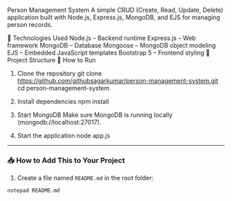 Person Management System
A simple CRUD (Create, Read, Update, Delete) application built with Node.js, Express.js, MongoDB, and EJS for managing person records.

🔧 Technologies Used
Node.js – Backend runtime
Express.js – Web framework
MongoDB – Database
Mongoose – MongoDB object modeling
EJS – Embedded JavaScript templates
Bootstrap 5 – Frontend styling
📂 Project Structure
🚀 How to Run
1. Clone the repository
git clone https://github.com/githubsagarkumar/person-management-system.git
cd person-management-system

2. Install dependencies
npm install
3. Start MongoDB
Make sure MongoDB is running locally (mongodb://localhost:27017).

4. Start the application
node app.js



---

### 📥 How to Add This to Your Project

1. Create a file named `README.md` in the root folder:
```bash
notepad README.md
